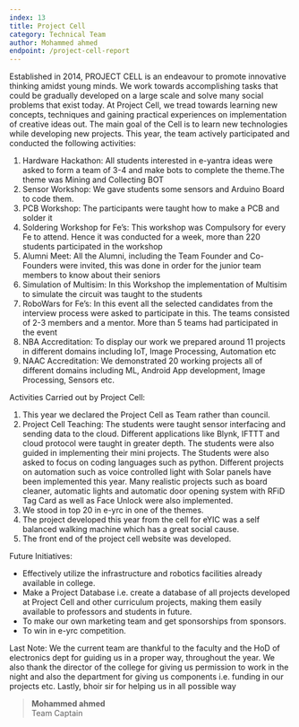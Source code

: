 ```yaml
---
index: 13
title: Project Cell
category: Technical Team
author: Mohammed ahmed
endpoint: /project-cell-report
---
```


Established in 2014, PROJECT CELL is an endeavour to promote innovative thinking amidst young minds. We work towards accomplishing tasks that could be gradually developed on a large scale and solve many social problems that exist today. At Project Cell, we tread towards learning new concepts, techniques and gaining practical experiences on implementation of creative ideas out. The main goal of the Cell is to learn new technologies while developing new projects. This year, the team actively participated and conducted the following activities:

1. Hardware Hackathon: All students interested in e-yantra ideas were asked to form a team of 3-4 and make bots to complete the theme.The theme was Mining and Collecting BOT
2. Sensor Workshop: We gave students some sensors and Arduino Board to code them.
3. PCB Workshop: The participants were taught how to make a PCB and solder it
4. Soldering Workshop for Fe’s: This workshop was Compulsory for every Fe to attend. Hence it was conducted for a week, more than 220 students participated in the workshop
5. Alumni Meet: All the Alumni, including the Team Founder and Co-Founders were invited, this was done in order for the junior team members to know about their seniors
6. Simulation of Multisim: In this Workshop the implementation of Multisim to simulate the circuit was taught to the students
7. RoboWars for Fe’s: In this event all the selected candidates from the interview process were asked to participate in this. The teams consisted of 2-3 members and a mentor. More than 5 teams had participated in the event
8. NBA Accreditation: To display our work we prepared around 11 projects in different domains including IoT, Image Processing, Automation etc
9. NAAC Accreditation: We demonstrated 20 working projects all of different domains including ML, Android App development, Image Processing, Sensors etc.

Activities Carried out by Project Cell:

1. This year we declared the Project Cell as Team rather than council.
2. Project Cell Teaching: The students were taught sensor interfacing and sending data to the cloud. Different applications like Blynk, IFTTT and cloud protocol were taught in greater depth. The students were also guided in implementing their mini projects. The Students were also asked to focus on coding languages such as python. Different projects on automation such as voice controlled light with Solar panels have been implemented this year. Many realistic projects such as board cleaner, automatic lights and automatic door opening system with RFiD Tag Card as well as Face Unlock were also implemented.
3. We stood in top 20 in e-yrc in one of the themes.
4. The project developed this year from the cell for eYIC was a self balanced walking machine which has a great social cause.
5. The front end of the project cell website was developed.

Future Initiatives:

- Effectively utilize the infrastructure and robotics facilities already available in college.
- Make a Project Database i.e. create a database of all projects developed at Project Cell and other curriculum projects, making them easily available to professors and students in future.
- To make our own marketing team and get sponsorships from sponsors.
- To win in e-yrc competition.

Last Note: We the current team are thankful to the faculty and the HoD of electronics dept for guiding us in a proper way, throughout the year. We also thank the director of the college for giving us permission to work in the night and also the department for giving us components i.e. funding in our projects etc. Lastly, bhoir sir for helping us in all possible way

> **Mohammed ahmed**<br>
> Team Captain
